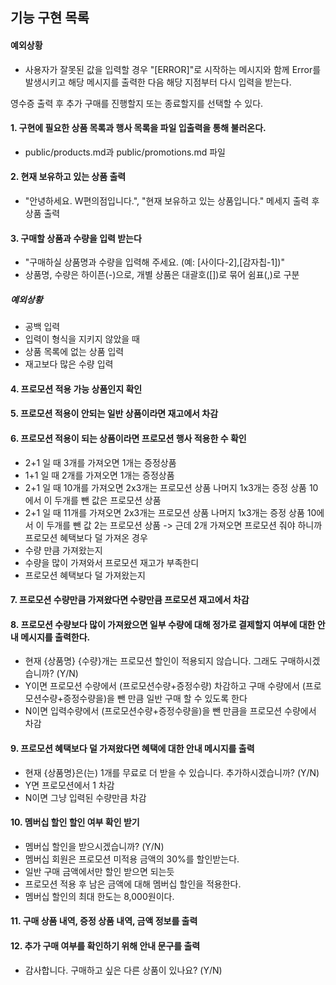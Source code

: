 ## 기능 구현 목록

#### 예외상황

- 사용자가 잘못된 값을 입력할 경우 "[ERROR]"로 시작하는 메시지와 함께 Error를 발생시키고 해당 메시지를 출력한 다음 해당 지점부터 다시 입력을 받는다.

영수증 출력 후 추가 구매를 진행할지 또는 종료할지를 선택할 수 있다.

#### 1. 구현에 필요한 상품 목록과 행사 목록을 파일 입출력을 통해 불러온다.

- public/products.md과 public/promotions.md 파일

#### 2. 현재 보유하고 있는 상품 출력

- "안녕하세요. W편의점입니다.", "현재 보유하고 있는 상품입니다." 메세지 출력 후 상품 출력

#### 3. 구매할 상품과 수량을 입력 받는다

- "구매하실 상품명과 수량을 입력해 주세요. (예: [사이다-2],[감자칩-1])"
- 상품명, 수량은 하이픈(-)으로, 개별 상품은 대괄호([])로 묶어 쉼표(,)로 구분

##### 예외상황

- 공백 입력
- 입력이 형식을 지키지 않았을 때
- 상품 목록에 없는 상품 입력
- 재고보다 많은 수량 입력

#### 4. 프로모션 적용 가능 상품인지 확인

#### 5. 프로모션 적용이 안되는 일반 상품이라면 재고에서 차감

#### 6. 프로모션 적용이 되는 상품이라면 프로모션 행사 적용한 수 확인

- 2+1 일 때 3개를 가져오면 1개는 증정상품
- 1+1 일 때 2개를 가져오면 1개는 증정상품
- 2+1 일 때 10개를 가져오면 2x3개는 프로모션 상품 나머지 1x3개는 증정 상품 10에서 이 두개를 뺀 값은 프로모션 상품
- 2+1 일 때 11개를 가져오면 2x3개는 프로모션 상품 나머지 1x3개는 증정 상품 10에서 이 두개를 뺀 값 2는 프로모션 상품 -> 근데 2개 가져오면 프로모션 줘야 하니까 프로모션 혜택보다 덜 가져온 경우
- 수량 만큼 가져왔는지
- 수량을 많이 가져와서 프로모션 재고가 부족한디
- 프로모션 혜택보다 덜 가져왔는지

#### 7. 프로모션 수량만큼 가져왔다면 수량만큼 프로모션 재고에서 차감

#### 8. 프로모션 수량보다 많이 가져왔으면 일부 수량에 대해 정가로 결제할지 여부에 대한 안내 메시지를 출력한다.

- 현재 {상품명} {수량}개는 프로모션 할인이 적용되지 않습니다. 그래도 구매하시겠습니까? (Y/N)
- Y이면 프로모션 수량에서 (프로모션수량+증정수량) 차감하고 구매 수량에서 (프로모션수량+증정수량을)을 뺀 만큼 일반 구매 할 수 있도록 한다
- N이면 입력수량에서 (프로모션수량+증정수량을)을 뺀 만큼을 프로모션 수량에서 차감

#### 9. 프로모션 혜택보다 덜 가져왔다면 혜택에 대한 안내 메시지를 출력

- 현재 {상품명}은(는) 1개를 무료로 더 받을 수 있습니다. 추가하시겠습니까? (Y/N)
- Y면 프로모션에서 1 차감
- N이면 그냥 입력된 수량만큼 차감

#### 10. 멤버십 할인 할인 여부 확인 받기

- 멤버십 할인을 받으시겠습니까? (Y/N)
- 멤버십 회원은 프로모션 미적용 금액의 30%를 할인받는다.
- 일반 구매 금액에서만 할인 받으면 되는듯
- 프로모션 적용 후 남은 금액에 대해 멤버십 할인을 적용한다.
- 멤버십 할인의 최대 한도는 8,000원이다.

#### 11. 구매 상품 내역, 증정 상품 내역, 금액 정보를 출력

#### 12. 추가 구매 여부를 확인하기 위해 안내 문구를 출력

- 감사합니다. 구매하고 싶은 다른 상품이 있나요? (Y/N)
